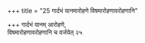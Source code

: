 +++
title = "25 गार्दभं यानमारोहणे विषमारोहणावरोहणानि"

+++
गार्दभं यानम् आरोहणे,  
विषमारोहणावरोहणानि च वर्जयेत् २५